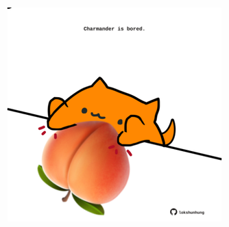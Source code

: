 <!-- built at 14/08/2025, 04:07:33 UTC -->
<p align="center">
  <img width="500" height="500" src="./ReadmeImage.svg">
</p>
